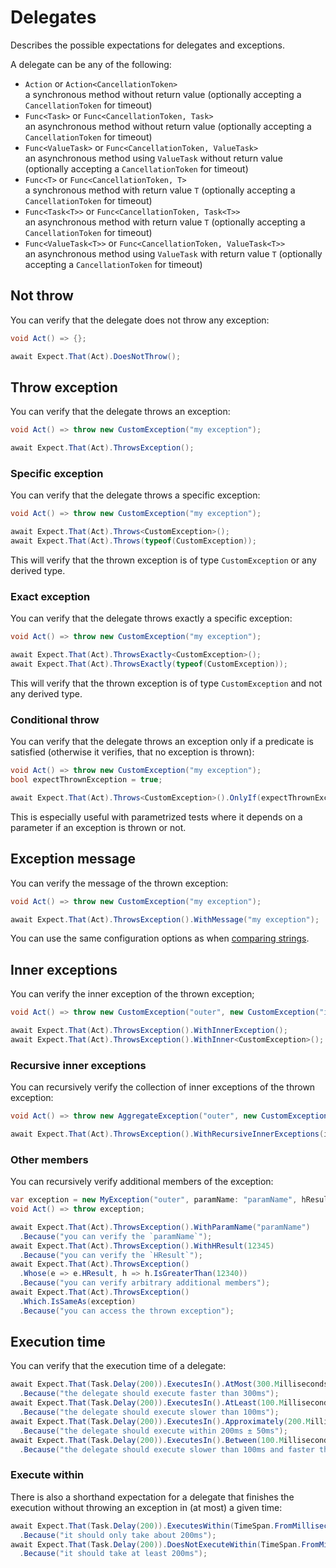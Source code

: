 # Delegates

Describes the possible expectations for delegates and exceptions.

A delegate can be any of the following:

- `Action` or `Action<CancellationToken>`  
  a synchronous method without return value (optionally accepting a `CancellationToken` for timeout)
- `Func<Task>` or `Func<CancellationToken, Task>`  
  an asynchronous method without return value (optionally accepting a `CancellationToken` for timeout)
- `Func<ValueTask>` or `Func<CancellationToken, ValueTask>`  
  an asynchronous method using `ValueTask` without return value (optionally accepting a `CancellationToken` for timeout)
- `Func<T>` or `Func<CancellationToken, T>`  
  a synchronous method with return value `T` (optionally accepting a `CancellationToken` for timeout)
- `Func<Task<T>>` or `Func<CancellationToken, Task<T>>`  
  an asynchronous method with return value `T` (optionally accepting a `CancellationToken` for timeout)
- `Func<ValueTask<T>>` or `Func<CancellationToken, ValueTask<T>>`  
  an asynchronous method using `ValueTask` with return value `T` (optionally accepting a `CancellationToken` for
  timeout)

## Not throw

You can verify that the delegate does not throw any exception:

```csharp
void Act() => {};

await Expect.That(Act).DoesNotThrow();
```

## Throw exception

You can verify that the delegate throws an exception:

```csharp
void Act() => throw new CustomException("my exception");

await Expect.That(Act).ThrowsException();
```

### Specific exception

You can verify that the delegate throws a specific exception:

```csharp
void Act() => throw new CustomException("my exception");

await Expect.That(Act).Throws<CustomException>();
await Expect.That(Act).Throws(typeof(CustomException));
```

This will verify that the thrown exception is of type `CustomException` or any derived type.

### Exact exception

You can verify that the delegate throws exactly a specific exception:

```csharp
void Act() => throw new CustomException("my exception");

await Expect.That(Act).ThrowsExactly<CustomException>();
await Expect.That(Act).ThrowsExactly(typeof(CustomException));
```

This will verify that the thrown exception is of type `CustomException` and not any derived type.

### Conditional throw

You can verify that the delegate throws an exception only if a predicate is satisfied (otherwise it verifies, that no
exception is thrown):

```csharp
void Act() => throw new CustomException("my exception");
bool expectThrownException = true;

await Expect.That(Act).Throws<CustomException>().OnlyIf(expectThrownException);
```

This is especially useful with parametrized tests where it depends on a parameter if an exception is thrown or not.

## Exception message

You can verify the message of the thrown exception:

```csharp
void Act() => throw new CustomException("my exception");

await Expect.That(Act).ThrowsException().WithMessage("my exception");
```

You can use the same configuration options as when [comparing strings](/docs/expectations/string#equality).

## Inner exceptions

You can verify the inner exception of the thrown exception;

```csharp
void Act() => throw new CustomException("outer", new CustomException("inner"));

await Expect.That(Act).ThrowsException().WithInnerException();
await Expect.That(Act).ThrowsException().WithInner<CustomException>();
```

### Recursive inner exceptions

You can recursively verify the collection of inner exceptions of the thrown exception:

```csharp
void Act() => throw new AggregateException("outer", new CustomException("inner"));

await Expect.That(Act).ThrowsException().WithRecursiveInnerExceptions(innerExceptions => innerExceptions.HasAtLeast(1).Be<CustomException>());
```

### Other members

You can recursively verify additional members of the exception:

```csharp
var exception = new MyException("outer", paramName: "paramName", hResult: 12345);
void Act() => throw exception;

await Expect.That(Act).ThrowsException().WithParamName("paramName")
  .Because("you can verify the `paramName`");
await Expect.That(Act).ThrowsException().WithHResult(12345)
  .Because("you can verify the `HResult`");
await Expect.That(Act).ThrowsException()
  .Whose(e => e.HResult, h => h.IsGreaterThan(12340))
  .Because("you can verify arbitrary additional members");
await Expect.That(Act).ThrowsException()
  .Which.IsSameAs(exception)
  .Because("you can access the thrown exception");

```

## Execution time

You can verify that the execution time of a delegate:

```csharp
await Expect.That(Task.Delay(200)).ExecutesIn().AtMost(300.Milliseconds())
  .Because("the delegate should execute faster than 300ms");
await Expect.That(Task.Delay(200)).ExecutesIn().AtLeast(100.Milliseconds())
  .Because("the delegate should execute slower than 100ms");
await Expect.That(Task.Delay(200)).ExecutesIn().Approximately(200.Milliseconds(), 50.Milliseconds())
  .Because("the delegate should execute within 200ms ± 50ms");
await Expect.That(Task.Delay(200)).ExecutesIn().Between(100.Milliseconds()).And(300.Milliseconds())
  .Because("the delegate should execute slower than 100ms and faster than 300ms");
```

### Execute within

There is also a shorthand expectation for a delegate that finishes the execution without throwing an exception
in (at most) a given time:

```csharp
await Expect.That(Task.Delay(200)).ExecutesWithin(TimeSpan.FromMilliseconds(300))
  .Because("it should only take about 200ms");
await Expect.That(Task.Delay(200)).DoesNotExecuteWithin(TimeSpan.FromMilliseconds(100))
  .Because("it should take at least 200ms");
```
